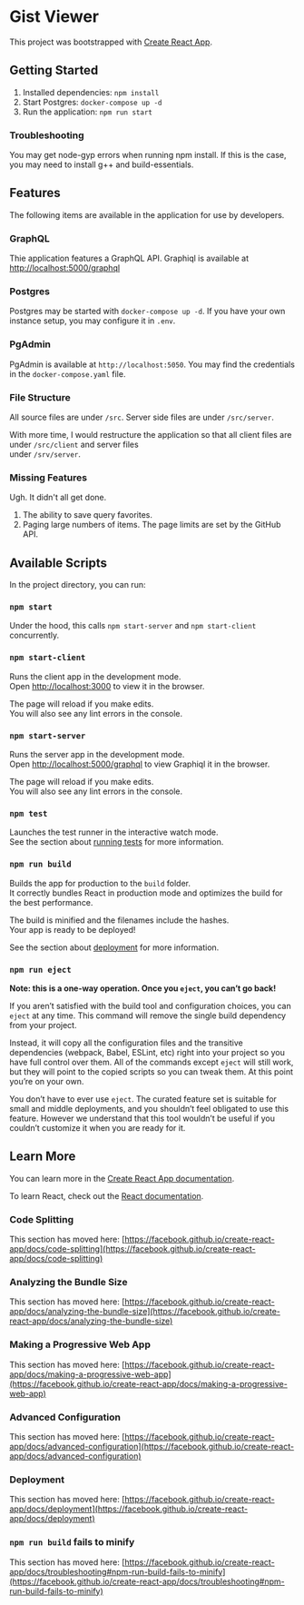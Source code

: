 # Gist Viewer

This project was bootstrapped with [Create React App](https://github.com/facebook/create-react-app).

## Getting Started

1. Installed dependencies: `npm install`
1. Start Postgres: `docker-compose up -d`
1. Run the application: `npm run start`

### Troubleshooting

You may get node-gyp errors when running npm install. If this is the case, you may need to install
g++ and build-essentials.

## Features

The following items are available in the application for use by developers.

### GraphQL

Thie application features a GraphQL API. Graphiql is available at \
[http://localhost:5000/graphql](http://localhost:5000/graphql)

### Postgres

Postgres may be started with `docker-compose up -d`. If you have your own instance setup, you may configure it in `.env`.

### PgAdmin

PgAdmin is available at `http://localhost:5050`. You may find the credentials in the `docker-compose.yaml` file.

### File Structure

All source files are under `/src`. Server side files are under `/src/server`.  

With more time, I would restructure the application so that all client files are under `/src/client` and server files\
under `/srv/server`. 

### Missing Features

Ugh. It didn't all get done. 
1. The ability to save query favorites.
1. Paging large numbers of items. The page limits are set by the GitHub API.

## Available Scripts

In the project directory, you can run:

### `npm start`

Under the hood, this calls `npm start-server` and `npm start-client` concurrently.

### `npm start-client`

Runs the client app in the development mode.\
Open [http://localhost:3000](http://localhost:3000) to view it in the browser.

The page will reload if you make edits.\
You will also see any lint errors in the console.

### `npm start-server`

Runs the server app in the development mode.\
Open [http://localhost:5000/graphql](http://localhost:5000/graphql) to view Graphiql it in the browser.

The page will reload if you make edits.\
You will also see any lint errors in the console.

### `npm test`

Launches the test runner in the interactive watch mode.\
See the section about [running tests](https://facebook.github.io/create-react-app/docs/running-tests) for more information.

### `npm run build`

Builds the app for production to the `build` folder.\
It correctly bundles React in production mode and optimizes the build for the best performance.

The build is minified and the filenames include the hashes.\
Your app is ready to be deployed!

See the section about [deployment](https://facebook.github.io/create-react-app/docs/deployment) for more information.

### `npm run eject`

**Note: this is a one-way operation. Once you `eject`, you can’t go back!**

If you aren’t satisfied with the build tool and configuration choices, you can `eject` at any time. This command will remove the single build dependency from your project.

Instead, it will copy all the configuration files and the transitive dependencies (webpack, Babel, ESLint, etc) right into your project so you have full control over them. All of the commands except `eject` will still work, but they will point to the copied scripts so you can tweak them. At this point you’re on your own.

You don’t have to ever use `eject`. The curated feature set is suitable for small and middle deployments, and you shouldn’t feel obligated to use this feature. However we understand that this tool wouldn’t be useful if you couldn’t customize it when you are ready for it.

## Learn More

You can learn more in the [Create React App documentation](https://facebook.github.io/create-react-app/docs/getting-started).

To learn React, check out the [React documentation](https://reactjs.org/).

### Code Splitting

This section has moved here: [https://facebook.github.io/create-react-app/docs/code-splitting](https://facebook.github.io/create-react-app/docs/code-splitting)

### Analyzing the Bundle Size

This section has moved here: [https://facebook.github.io/create-react-app/docs/analyzing-the-bundle-size](https://facebook.github.io/create-react-app/docs/analyzing-the-bundle-size)

### Making a Progressive Web App

This section has moved here: [https://facebook.github.io/create-react-app/docs/making-a-progressive-web-app](https://facebook.github.io/create-react-app/docs/making-a-progressive-web-app)

### Advanced Configuration

This section has moved here: [https://facebook.github.io/create-react-app/docs/advanced-configuration](https://facebook.github.io/create-react-app/docs/advanced-configuration)

### Deployment

This section has moved here: [https://facebook.github.io/create-react-app/docs/deployment](https://facebook.github.io/create-react-app/docs/deployment)

### `npm run build` fails to minify

This section has moved here: [https://facebook.github.io/create-react-app/docs/troubleshooting#npm-run-build-fails-to-minify](https://facebook.github.io/create-react-app/docs/troubleshooting#npm-run-build-fails-to-minify)
